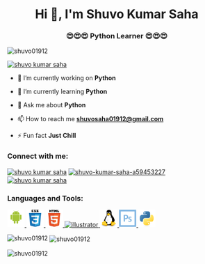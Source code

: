 <h1 align="center">Hi 👋, I'm Shuvo Kumar Saha</h1>
<h3 align="center">😍😍😍 Python Learner 😍😍😍</h3>

<p align="left"> <img src="https://komarev.com/ghpvc/?username=shuvo01912&label=Profile%20views&color=0e75b6&style=flat" alt="shuvo01912" /> </p>

<p align="left"> <a href="https://twitter.com/shuvo kumar saha" target="blank"><img src="https://img.shields.io/twitter/follow/shuvo kumar saha?logo=twitter&style=for-the-badge" alt="shuvo kumar saha" /></a> </p>

- 🔭 I’m currently working on **Python**

- 🌱 I’m currently learning **Python**

- 💬 Ask me about **Python**

- 📫 How to reach me **shuvosaha01912@gmail.com**

- ⚡ Fun fact **Just Chill**

<h3 align="left">Connect with me:</h3>
<p align="left">
<a href="https://twitter.com/shuvo kumar saha" target="blank"><img align="center" src="https://raw.githubusercontent.com/rahuldkjain/github-profile-readme-generator/master/src/images/icons/Social/twitter.svg" alt="shuvo kumar saha" height="30" width="40" /></a>
<a href="https://linkedin.com/in/shuvo-kumar-saha-a59453227" target="blank"><img align="center" src="https://raw.githubusercontent.com/rahuldkjain/github-profile-readme-generator/master/src/images/icons/Social/linked-in-alt.svg" alt="shuvo-kumar-saha-a59453227" height="30" width="40" /></a>
<a href="https://fb.com/shuvo kumar saha" target="blank"><img align="center" src="https://raw.githubusercontent.com/rahuldkjain/github-profile-readme-generator/master/src/images/icons/Social/facebook.svg" alt="shuvo kumar saha" height="30" width="40" /></a>
</p>

<h3 align="left">Languages and Tools:</h3>
<p align="left"> <a href="https://developer.android.com" target="_blank" rel="noreferrer"> <img src="https://raw.githubusercontent.com/devicons/devicon/master/icons/android/android-original-wordmark.svg" alt="android" width="40" height="40"/> </a> <a href="https://www.w3schools.com/css/" target="_blank" rel="noreferrer"> <img src="https://raw.githubusercontent.com/devicons/devicon/master/icons/css3/css3-original-wordmark.svg" alt="css3" width="40" height="40"/> </a> <a href="https://www.w3.org/html/" target="_blank" rel="noreferrer"> <img src="https://raw.githubusercontent.com/devicons/devicon/master/icons/html5/html5-original-wordmark.svg" alt="html5" width="40" height="40"/> </a> <a href="https://www.adobe.com/in/products/illustrator.html" target="_blank" rel="noreferrer"> <img src="https://www.vectorlogo.zone/logos/adobe_illustrator/adobe_illustrator-icon.svg" alt="illustrator" width="40" height="40"/> </a> <a href="https://www.linux.org/" target="_blank" rel="noreferrer"> <img src="https://raw.githubusercontent.com/devicons/devicon/master/icons/linux/linux-original.svg" alt="linux" width="40" height="40"/> </a> <a href="https://www.photoshop.com/en" target="_blank" rel="noreferrer"> <img src="https://raw.githubusercontent.com/devicons/devicon/master/icons/photoshop/photoshop-line.svg" alt="photoshop" width="40" height="40"/> </a> <a href="https://www.python.org" target="_blank" rel="noreferrer"> <img src="https://raw.githubusercontent.com/devicons/devicon/master/icons/python/python-original.svg" alt="python" width="40" height="40"/> </a> </p>

<p><img align="left" src="https://github-readme-stats.vercel.app/api/top-langs?username=shuvo01912&show_icons=true&locale=en&layout=compact" alt="shuvo01912" /></p>

<p>&nbsp;<img align="center" src="https://github-readme-stats.vercel.app/api?username=shuvo01912&show_icons=true&locale=en" alt="shuvo01912" /></p>

<p><img align="center" src="https://github-readme-streak-stats.herokuapp.com/?user=shuvo01912&" alt="shuvo01912" /></p>

